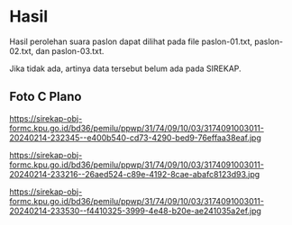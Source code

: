 # Hasil

Hasil perolehan suara paslon dapat dilihat pada file paslon-01.txt, paslon-02.txt, dan paslon-03.txt.

Jika tidak ada, artinya data tersebut belum ada pada SIREKAP.

## Foto C Plano

https://sirekap-obj-formc.kpu.go.id/bd36/pemilu/ppwp/31/74/09/10/03/3174091003011-20240214-232345--e400b540-cd73-4290-bed9-76effaa38eaf.jpg

https://sirekap-obj-formc.kpu.go.id/bd36/pemilu/ppwp/31/74/09/10/03/3174091003011-20240214-233216--26aed524-c89e-4192-8cae-abafc8123d93.jpg

https://sirekap-obj-formc.kpu.go.id/bd36/pemilu/ppwp/31/74/09/10/03/3174091003011-20240214-233530--f4410325-3999-4e48-b20e-ae241035a2ef.jpg
